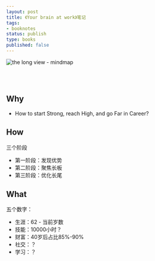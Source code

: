 ```yaml
--- 
layout: post
title: 《Your brain at work》笔记
tags: 
- booknotes
status: publish
type: books
published: false
---
```


![the long view - mindmap](https://i.imgur.com/qjwB9sl.png)


<br>
<br>



## Why

* How to start Strong, reach High, and go Far in Career?

 
## How

三个阶段

* 第一阶段：发现优势
* 第二阶段：聚焦长板
* 第三阶段：优化长尾

## What

五个数字：

* 生涯：62 - 当前岁数
* 技能：10000小时？
* 财富：40岁后占比85%-90%
* 社交：？
* 学习：？



<br>
<br>

